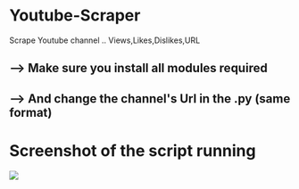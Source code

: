 # Youtube-Scraper
Scrape Youtube channel .. Views,Likes,Dislikes,URL
<h2>--> Make sure you install all modules required</h2>
<h2>--> And change the channel's Url in the .py (same format)</h2>
<h1>Screenshot of the script running </h1>
<img src="https://image.prntscr.com/image/33DwZp19TyewXEeE6-zhdw.png"></img>
